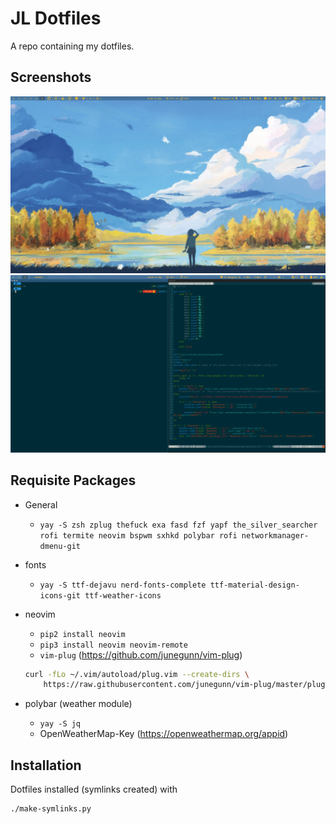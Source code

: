 # JL Dotfiles
A repo containing my dotfiles.

## Screenshots
![Desktop](./screenshots/desktop.png)
![Desktop](./screenshots/zsh_and_nvim.png)

## Requisite Packages
* General
    * `yay -S zsh zplug thefuck exa fasd fzf yapf the_silver_searcher rofi termite neovim bspwm sxhkd polybar rofi networkmanager-dmenu-git`
* fonts
    * `yay -S ttf-dejavu nerd-fonts-complete ttf-material-design-icons-git ttf-weather-icons`
* neovim
    * `pip2 install neovim`
    * `pip3 install neovim neovim-remote`
    * `vim-plug` (https://github.com/junegunn/vim-plug)

    ```bash
    curl -fLo ~/.vim/autoload/plug.vim --create-dirs \
        https://raw.githubusercontent.com/junegunn/vim-plug/master/plug.vim
    ```
* polybar (weather module)
    * `yay -S jq`
    * OpenWeatherMap-Key (https://openweathermap.org/appid)

## Installation
Dotfiles installed (symlinks created) with
```bash
./make-symlinks.py
```

